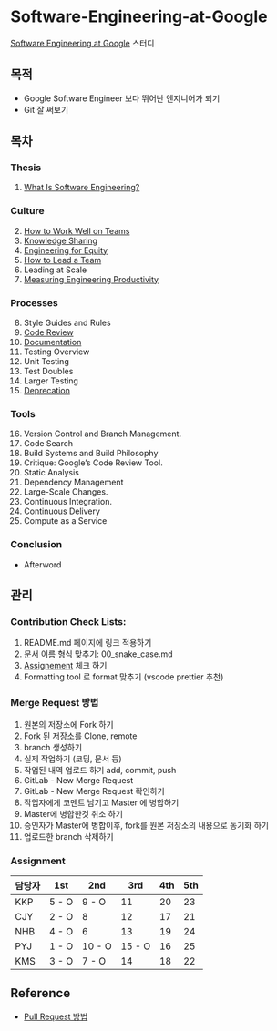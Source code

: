 # Software-Engineering-at-Google

[Software Engineering at Google](https://abseil.io/resources/swe-book) 스터디

## 목적

- Google Software Engineer 보다 뛰어난 엔지니어가 되기
- Git 잘 써보기

## 목차

### Thesis

1. [What Is Software Engineering?](chapter/01_what_is_software_engineering.md)

### Culture

2. [How to Work Well on Teams](chapter/02_what_is_software_engineering.md)
3. [Knowledge Sharing](chapter/03_what_is_software_engineering.md)
4. [Engineering for Equity](chapter/04_engineering_for_equity.md)
5. [How to Lead a Team](chapter/05_how_to_lead_a_team.md)
6. Leading at Scale
7. [Measuring Engineering Productivity](chapter/07_measuring_engineering_productivity.md)

### Processes

8. Style Guides and Rules
9. [Code Review](chapter/09_code_review.md)
10. [Documentation](chapter/10_documentation.md)
11. Testing Overview
12. Unit Testing
13. Test Doubles
14. Larger Testing
15. [Deprecation](chapter/15_deprecation.md)

### Tools

16. Version Control and Branch Management.
17. Code Search
18. Build Systems and Build Philosophy
19. Critique: Google’s Code Review Tool.
20. Static Analysis
21. Dependency Management
22. Large-Scale Changes.
23. Continuous Integration.
24. Continuous Delivery
25. Compute as a Service

### Conclusion

- Afterword

## 관리

### Contribution Check Lists:

1. README.md 페이지에 링크 적용하기
2. 문서 이름 형식 맞추기: 00_snake_case.md
3. [Assignement](###Assignment) 체크 하기
4. Formatting tool 로 format 맞추기 (vscode prettier 추천)

### Merge Request 방법

1. 원본의 저장소에 Fork 하기
2. Fork 된 저장소를 Clone, remote
3. branch 생성하기
4. 실제 작업하기 (코딩, 문서 등)
5. 작업된 내역 업로드 하기 add, commit, push
6. GitLab - New Merge Request
7. GitLab - New Merge Request 확인하기
8. 작업자에게 코멘트 남기고 Master 에 병합하기
9. Master에 병합한것 취소 하기
10. 승인자가 Master에 병합이후, fork를 원본 저장소의 내용으로 동기화 하기
11. 업로드한 branch 삭제하기

### Assignment

| 담당자 | 1st   | 2nd    | 3rd     | 4th | 5th |
| ------ | ----- | ------ | ------  | --- | --- |
| KKP    | 5 - O | 9 - O  | 11      | 20  | 23  |
| CJY    | 2 - O | 8      | 12      | 17  | 21  |
| NHB    | 4 - O | 6      | 13      | 19  | 24  |
| PYJ    | 1 - O | 10 - O | 15 - O  | 16  | 25  |
| KMS    | 3 - O | 7 - O  | 14      | 18  | 22  |

## Reference

- [Pull Request 방법](https://serpiko.tistory.com/853)

